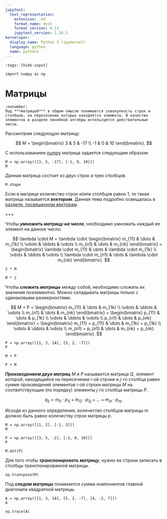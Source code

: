 ```yaml
---
jupytext:
  text_representation:
    extension: .md
    format_name: myst
    format_version: 0.13
    jupytext_version: 1.10.3
kernelspec:
  display_name: Python 3 (ipykernel)
  language: python
  name: python3
---
```


```{code-cell} python
:tags: [hide-input]

import numpy as np
```

<a id='math-lab-matrix'></a>
# Матрицы

```{prf:определение}
:nonumber:
Под ***матрицей*** в общем смысле понимается совокупность строк и столбцов, на пересечении которых находяется элементы. В качестве элементов в разделе линейной алгебры используются действительные числа.
```

Рассмотрим следующую матрицу:

$$ M = \begin{bmatrix} 3 & 5 & -17 \\ -1 & 0 & 10 \end{bmatrix}. $$

С использованием *[numpy](https://numpy.org/)* матрица задается следующим образом:

```{code-cell} python
M = np.array([[3, 5, -17], [-1, 0, 10]])
M
```

Данная матрица состоит из двух строк и трех столбцов.

```{code-cell} python
M.shape
```

Если в матрице количество строк и/или столбцов равно 1, то такая матрица называется ***вектором***. Данная тема подробно освещалась в [разделе, посвященном векторам](./LAB-1-Vectors.md).

+++

Чтобы ***умножить матрицу на число***, необходимо умножить каждый ее элемент на данное число:

$$ \lambda \cdot M = \lambda \cdot \begin{bmatrix} m_{11} & \dots & m_{1k} \\ \vdots & \ddots & \vdots \\ m_{n1} & \dots & m_{nk} \end{bmatrix} = \begin{bmatrix} \lambda \cdot m_{11} & \dots & \lambda \cdot m_{1k} \\ \vdots & \ddots & \vdots \\ \lambda \cdot m_{n1} & \dots & \lambda \cdot m_{nk} \end{bmatrix}. $$

```{code-cell} python
2 * M
```

```{code-cell} python
M * 2
```

Чтобы ***сложить матрицы*** между собой, необходимо сложить их значения поэлементно. Можно складывать матрицы только с одинаковыми размерностями.

$$ M + P = \begin{bmatrix} m_{11} & \dots & m_{1k} \\ \vdots & \ddots & \vdots \\ m_{n1} & \dots & m_{nk} \end{bmatrix} + \begin{bmatrix} p_{11} & \dots & p_{1k} \\ \vdots & \ddots & \vdots \\ p_{n1} & \dots & p_{nk} \end{bmatrix} = \begin{bmatrix} m_{11} + p_{11} & \dots & m_{1k} + p_{1k} \\ \vdots & \ddots & \vdots \\ m_{n1} + p_{n1} & \dots & m_{nk} + p_{nk} \end{bmatrix}. $$

```{code-cell} python
P = np.array([[1, 3, 14], [5, 2, -7]])
P
```

```{code-cell} python
M + P
```

```{code-cell} python
P + M
```

***Произведением двух матриц*** $M$ и $P$ называется матрица $Q$, элемент которой, находящийся на пересечении $i$-ой строки и $j$-го столбца равен сумме произведений элементов $i$-ой строки матрицы $M$ на соответствующие (по порядку) элементы $j$-го столбца матрицы $P$.

$$ q_{ij}=m_{i1} \cdot p_{1j} + m_{i2} \cdot p_{2j} + \ldots + m_{in} \cdot p_{nj}. $$

Исходя из данного определения, количество столбцов матрицы $m$ должно быть равно количеству строк матрицы $p$.

```{code-cell} python
M = np.array([[1, 2], [-1, 3]])
M
```

```{code-cell} python
P = np.array([[3, 5, -2], [-1, 0, 10]])
P
```

```{code-cell} python
M.dot(P)
```

Для того чтобы ***транспонировать матрицу***, нужно ее строки записать в столбцы транспонированной матрицы.

```{code-cell} python
np.transpose(M)
```

Под ***следом матрицы*** понимается сумма компонентов главной диагонали квадратной матрицы.

```{code-cell} python
A = np.array([[1, 3, 14], [5, 2, -7], [4, -2, 7]])
A
```

```{code-cell} python
np.trace(A)
```
